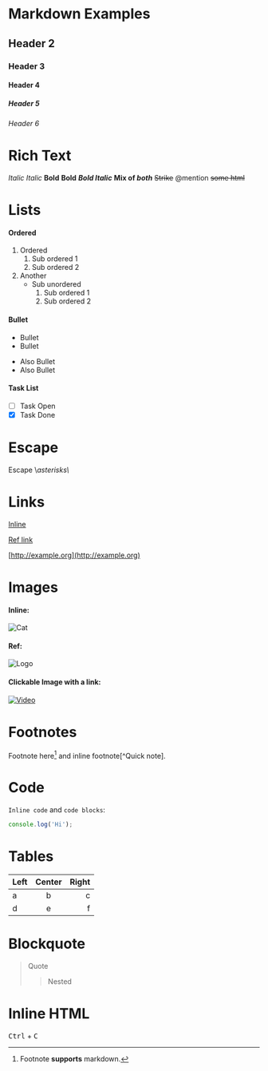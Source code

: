 # Markdown Examples
## Header 2
### Header 3
#### Header 4
##### Header 5
###### Header 6

# Rich Text

*Italic* *Italic* 
**Bold** **Bold** ***Bold Italic*** 
**Mix of *both***
~~Strike~~ 
@mention 
<del>some html</del>

# Lists

#### Ordered

1. Ordered   
    1. Sub ordered 1
    1. Sub ordered 2   
2. Another
    * Sub unordered
        1. Sub ordered 1
        1. Sub ordered 2

#### Bullet

* Bullet
* Bullet
- Also Bullet
- Also Bullet

#### Task List
* [ ] Task Open 
* [x] Task Done

# Escape
Escape \\*asterisks\\*

# Links

[Inline](https://example.com)

[Ref link][ref]

[http://example.org](http://example.org)

[ref]: https://example.org

# Images

#### Inline: 
![Cat](https://picsum.photos/100)

#### Ref: 
![Logo][logo]

[logo]: https://picsum.photos/64

#### Clickable Image with a link:
[![Video](https://picsum.photos/120)](https://youtu.be/dQw4w9WgXcQ)

# Footnotes

Footnote here[^1] and inline footnote[^Quick note].

[^1]: Footnote **supports** markdown.

# Code

`Inline code` and `code blocks`:

```js
console.log('Hi');
```

# Tables

| Left | Center | Right |
| :--- | :----: | ----: |
| a    |    b   |     c |
| d    |    e   |     f |

# Blockquote

> Quote
>
> > Nested

# Inline HTML

<kbd>Ctrl</kbd> + <kbd>C</kbd>
